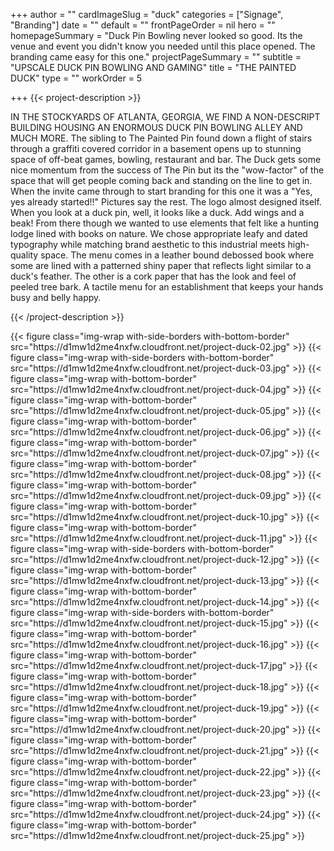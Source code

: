 +++
author = ""
cardImageSlug = "duck"
categories = ["Signage", "Branding"]
date = ""
default = ""
frontPageOrder = nil
hero = ""
homepageSummary = "Duck Pin Bowling never looked so good. Its the venue and event you didn't know you needed until this place opened. The branding came easy for this one."
projectPageSummary = ""
subtitle = "UPSCALE DUCK PIN BOWLING AND GAMING"
title = "THE PAINTED DUCK"
type = ""
workOrder = 5

+++
{{< project-description >}} <p>IN THE STOCKYARDS OF ATLANTA, GEORGIA, WE FIND A NON-DESCRIPT BUILDING HOUSING AN ENORMOUS DUCK PIN BOWLING ALLEY AND MUCH MORE. The sibling to The Painted Pin found down a flight of stairs through a graffiti covered corridor in a basement opens up to stunning space of off-beat games, bowling, restaurant and bar. The Duck gets some nice momentum from the success of The Pin but its the "wow-factor" of the space that will get people coming back and standing on the line to get in. When the invite came through to start branding for this one it was a "Yes, yes already started!!" Pictures say the rest. The logo almost designed itself. When you look at a duck pin, well, it looks like a duck. Add wings and a beak! From there though we wanted to use elements that felt like a hunting lodge lined with books on nature. We chose appropriate leafy and dated typography while matching brand aesthetic to this industrial meets high-quality space. The menu comes in a leather bound debossed book where some are lined with a patterned shiny paper that reflects light similar to a duck's feather. The other is a cork paper that has the look and feel of peeled tree bark. A tactile menu for an establishment that keeps your hands busy and belly happy. </p> {{< /project-description >}}

<div class="project-item">
{{< figure class="img-wrap with-side-borders with-bottom-border" src="https://d1mw1d2me4nxfw.cloudfront.net/project-duck-02.jpg" >}}
{{< figure class="img-wrap with-side-borders with-bottom-border" src="https://d1mw1d2me4nxfw.cloudfront.net/project-duck-03.jpg" >}}
{{< figure class="img-wrap with-bottom-border" src="https://d1mw1d2me4nxfw.cloudfront.net/project-duck-04.jpg" >}}
{{< figure class="img-wrap with-bottom-border" src="https://d1mw1d2me4nxfw.cloudfront.net/project-duck-05.jpg" >}}
{{< figure class="img-wrap with-bottom-border" src="https://d1mw1d2me4nxfw.cloudfront.net/project-duck-06.jpg" >}}
{{< figure class="img-wrap with-bottom-border" src="https://d1mw1d2me4nxfw.cloudfront.net/project-duck-07.jpg" >}}
{{< figure class="img-wrap with-bottom-border" src="https://d1mw1d2me4nxfw.cloudfront.net/project-duck-08.jpg" >}}
{{< figure class="img-wrap with-bottom-border" src="https://d1mw1d2me4nxfw.cloudfront.net/project-duck-09.jpg" >}}
{{< figure class="img-wrap with-bottom-border" src="https://d1mw1d2me4nxfw.cloudfront.net/project-duck-10.jpg" >}}
{{< figure class="img-wrap with-bottom-border" src="https://d1mw1d2me4nxfw.cloudfront.net/project-duck-11.jpg" >}}
{{< figure class="img-wrap with-side-borders with-bottom-border" src="https://d1mw1d2me4nxfw.cloudfront.net/project-duck-12.jpg" >}}
{{< figure class="img-wrap with-bottom-border" src="https://d1mw1d2me4nxfw.cloudfront.net/project-duck-13.jpg" >}}
{{< figure class="img-wrap with-bottom-border" src="https://d1mw1d2me4nxfw.cloudfront.net/project-duck-14.jpg" >}}
{{< figure class="img-wrap with-side-borders with-bottom-border" src="https://d1mw1d2me4nxfw.cloudfront.net/project-duck-15.jpg" >}}
{{< figure class="img-wrap with-bottom-border" src="https://d1mw1d2me4nxfw.cloudfront.net/project-duck-16.jpg" >}}
{{< figure class="img-wrap with-bottom-border" src="https://d1mw1d2me4nxfw.cloudfront.net/project-duck-17.jpg" >}}
{{< figure class="img-wrap with-bottom-border" src="https://d1mw1d2me4nxfw.cloudfront.net/project-duck-18.jpg" >}}
{{< figure class="img-wrap with-bottom-border" src="https://d1mw1d2me4nxfw.cloudfront.net/project-duck-19.jpg" >}}
{{< figure class="img-wrap with-bottom-border" src="https://d1mw1d2me4nxfw.cloudfront.net/project-duck-20.jpg" >}}
{{< figure class="img-wrap with-bottom-border" src="https://d1mw1d2me4nxfw.cloudfront.net/project-duck-21.jpg" >}}
{{< figure class="img-wrap with-bottom-border" src="https://d1mw1d2me4nxfw.cloudfront.net/project-duck-22.jpg" >}}
{{< figure class="img-wrap with-bottom-border" src="https://d1mw1d2me4nxfw.cloudfront.net/project-duck-23.jpg" >}}
{{< figure class="img-wrap with-bottom-border" src="https://d1mw1d2me4nxfw.cloudfront.net/project-duck-24.jpg" >}}
{{< figure class="img-wrap with-bottom-border" src="https://d1mw1d2me4nxfw.cloudfront.net/project-duck-25.jpg" >}}